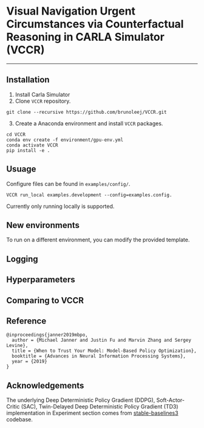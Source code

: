 # Visual Navigation Urgent Circumstances via Counterfactual Reasoning in CARLA Simulator (VCCR)
---

## Installation
1. Install Carla Simulator
2. Clone `VCCR` repository.
```
git clone --recursive https://github.com/brunoleej/VCCR.git
```
3. Create a Anaconda environment and install `VCCR` packages.
```
cd VCCR
conda env create -f environment/gpu-env.yml
conda activate VCCR
pip install -e .
```

## Usuage
Configure files can be found in `examples/config/`.
```
VCCR run_local examples.development --config=examples.config.
```
Currently only running locally is supported.
## New environments
To run on a different environment, you can modify the provided template. 

## Logging


## Hyperparameters


## Comparing to VCCR


## Reference
```
@inproceedings{janner2019mbpo,
  author = {Michael Janner and Justin Fu and Marvin Zhang and Sergey Levine},
  title = {When to Trust Your Model: Model-Based Policy Optimization},
  booktitle = {Advances in Neural Information Processing Systems},
  year = {2019}
}
```

## Acknowledgements
The underlying Deep Deterministic Policy Gradient (DDPG), Soft-Actor-Critic (SAC), Twin-Delayed Deep Deterministic Policy Gradient (TD3) implementation in Experiment section comes from [stable-baselines3](https://github.com/DLR-RM/stable-baselines3) codebase.

